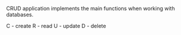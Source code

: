 CRUD application implements the main functions when working with databases.

C - create
R - read
U - update
D - delete

